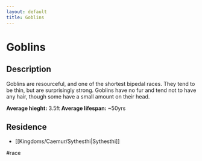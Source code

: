 ```yaml
---
layout: default
title: Goblins
---
```


# Goblins

## Description
Goblins are resourceful, and one of the shortest bipedal races. They tend to be thin, but are surprisingly strong. Goblins have no fur and tend not to have any hair, though some have a small amount on their head.

**Average hieght:** 3.5ft
**Average lifespan:** ~50yrs

## Residence
- [[Kingdoms/Caemur/Sythesthi|Sythesthi]]

#race 